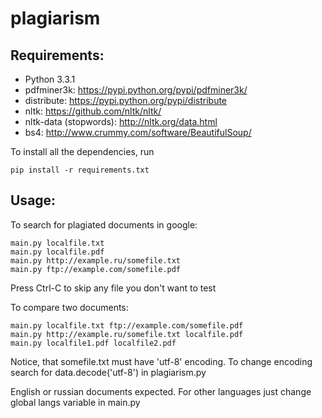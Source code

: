 plagiarism
==========

## Requirements:
* Python 3.3.1
* pdfminer3k: https://pypi.python.org/pypi/pdfminer3k/
* distribute: https://pypi.python.org/pypi/distribute
* nltk: https://github.com/nltk/nltk/
* nltk-data (stopwords): http://nltk.org/data.html
* bs4: http://www.crummy.com/software/BeautifulSoup/

To install all the dependencies, run
```
pip install -r requirements.txt
```

## Usage:

To search for plagiated documents in google:

    main.py localfile.txt
    main.py localfile.pdf
    main.py http://example.ru/somefile.txt
    main.py ftp://example.com/somefile.pdf
    
Press Ctrl-C to skip any file you don't want to test

To compare two documents:

    main.py localfile.txt ftp://example.com/somefile.pdf
    main.py http://example.ru/somefile.txt localfile.pdf
    main.py localfile1.pdf localfile2.pdf

Notice, that somefile.txt must have 'utf-8' encoding.
To change encoding search for data.decode('utf-8') in plagiarism.py

English or russian documents expected. For other languages just change global langs variable in main.py
